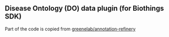 ## Disease Ontology (DO) data plugin (for Biothings SDK)
Part of the code is copied from
[greenelab/annotation-refinery](https://github.com/greenelab/annotation-refinery/)
